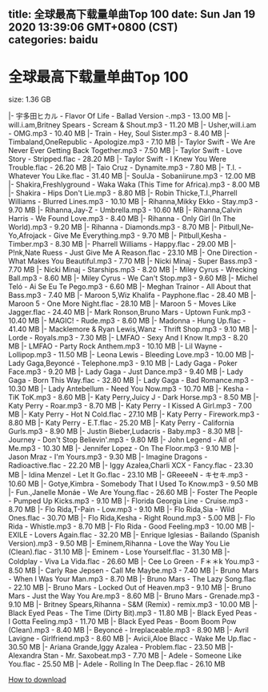 
title: 全球最高下载量单曲Top 100
date: Sun Jan 19 2020 13:39:06 GMT+0800 (CST)    
categories: baidu
---

# 全球最高下载量单曲Top 100
size: 1.36 GB
 
 
|- 宇多田ヒカル - Flavor Of Life - Ballad Version -.mp3 - 13.00 MB
|- will.i.am,Britney Spears - Scream & Shout.mp3 - 11.20 MB
|- Usher,will.i.am - OMG.mp3 - 10.40 MB
|- Train - Hey, Soul Sister.mp3 - 8.40 MB
|- Timbaland,OneRepublic - Apologize.mp3 - 7.10 MB
|- Taylor Swift - We Are Never Ever Getting Back Together.mp3 - 7.50 MB
|- Taylor Swift - Love Story - Stripped.flac - 28.20 MB
|- Taylor Swift - I Knew You Were Trouble.flac - 26.20 MB
|- Taio Cruz - Dynamite.mp3 - 7.80 MB
|- T.I. - Whatever You Like.flac - 31.40 MB
|- SoulJa - Sobaniirune.mp3 - 12.00 MB
|- Shakira,Freshlyground - Waka Waka (This Time for Africa).mp3 - 8.00 MB
|- Shakira - Hips Don't Lie.mp3 - 8.80 MB
|- Robin Thicke,T.I.,Pharrell Williams - Blurred Lines.mp3 - 10.10 MB
|- Rihanna,Mikky Ekko - Stay.mp3 - 9.70 MB
|- Rihanna,Jay-Z - Umbrella.mp3 - 10.60 MB
|- Rihanna,Calvin Harris - We Found Love.mp3 - 8.40 MB
|- Rihanna - Only Girl (In The World).mp3 - 9.20 MB
|- Rihanna - Diamonds.mp3 - 8.70 MB
|- Pitbull,Ne-Yo,Afrojack - Give Me Everything.mp3 - 9.70 MB
|- Pitbull,Kesha - Timber.mp3 - 8.30 MB
|- Pharrell Williams - Happy.flac - 29.00 MB
|- P!nk,Nate Ruess - Just Give Me A Reason.flac - 23.10 MB
|- One Direction - What Makes You Beautiful.mp3 - 7.70 MB
|- Nicki Minaj - Super Bass.mp3 - 7.70 MB
|- Nicki Minaj - Starships.mp3 - 8.20 MB
|- Miley Cyrus - Wrecking Ball.mp3 - 8.60 MB
|- Miley Cyrus - We Can't Stop.mp3 - 9.60 MB
|- Michel Teló - Ai Se Eu Te Pego.mp3 - 6.60 MB
|- Meghan Trainor - All About that Bass.mp3 - 7.40 MB
|- Maroon 5,Wiz Khalifa - Payphone.flac - 28.40 MB
|- Maroon 5 - One More Night.flac - 28.10 MB
|- Maroon 5 - Moves Like Jagger.flac - 24.40 MB
|- Mark Ronson,Bruno Mars - Uptown Funk.mp3 - 10.40 MB
|- MAGIC! - Rude.mp3 - 8.60 MB
|- Madonna - Hung Up.flac - 41.40 MB
|- Macklemore & Ryan Lewis,Wanz - Thrift Shop.mp3 - 9.10 MB
|- Lorde - Royals.mp3 - 7.30 MB
|- LMFAO - Sexy And I Know It.mp3 - 8.20 MB
|- LMFAO - Party Rock Anthem.mp3 - 10.10 MB
|- Lil Wayne - Lollipop.mp3 - 11.50 MB
|- Leona Lewis - Bleeding Love.mp3 - 10.00 MB
|- Lady Gaga,Beyoncé - Telephone.mp3 - 9.10 MB
|- Lady Gaga - Poker Face.mp3 - 9.20 MB
|- Lady Gaga - Just Dance.mp3 - 9.40 MB
|- Lady Gaga - Born This Way.flac - 32.80 MB
|- Lady Gaga - Bad Romance.mp3 - 10.30 MB
|- Lady Antebellum - Need You Now.mp3 - 10.70 MB
|- Kesha - TiK ToK.mp3 - 8.60 MB
|- Katy Perry,Juicy J - Dark Horse.mp3 - 8.50 MB
|- Katy Perry - Roar.mp3 - 8.70 MB
|- Katy Perry - I Kissed A Girl.mp3 - 7.00 MB
|- Katy Perry - Hot N Cold.flac - 27.10 MB
|- Katy Perry - Firework.mp3 - 8.80 MB
|- Katy Perry - E.T.flac - 25.20 MB
|- Katy Perry - California Gurls.mp3 - 8.90 MB
|- Justin Bieber,Ludacris - Baby.mp3 - 8.30 MB
|- Journey - Don't Stop Believin'.mp3 - 9.80 MB
|- John Legend - All of Me.mp3 - 10.30 MB
|- Jennifer Lopez - On The Floor.mp3 - 9.10 MB
|- Jason Mraz - I'm Yours.mp3 - 9.30 MB
|- Imagine Dragons - Radioactive.flac - 22.20 MB
|- Iggy Azalea,Charli XCX - Fancy.flac - 23.30 MB
|- Idina Menzel - Let It Go.flac - 23.10 MB
|- GReeeeN - キセキ.mp3 - 10.60 MB
|- Gotye,Kimbra - Somebody That I Used To Know.mp3 - 9.50 MB
|- Fun.,Janelle Monáe - We Are Young.flac - 26.60 MB
|- Foster The People - Pumped Up Kicks.mp3 - 9.10 MB
|- Florida Georgia Line - Cruise.mp3 - 8.70 MB
|- Flo Rida,T-Pain - Low.mp3 - 9.10 MB
|- Flo Rida,Sia - Wild Ones.flac - 30.70 MB
|- Flo Rida,Kesha - Right Round.mp3 - 5.00 MB
|- Flo Rida - Whistle.mp3 - 8.70 MB
|- Flo Rida - Good Feeling.mp3 - 10.00 MB
|- EXILE - Lovers Again.flac - 32.20 MB
|- Enrique Iglesias - Bailando (Spanish Version).mp3 - 9.50 MB
|- Eminem,Rihanna - Love the Way You Lie (Clean).flac - 31.10 MB
|- Eminem - Lose Yourself.flac - 31.30 MB
|- Coldplay - Viva La Vida.flac - 26.60 MB
|- Cee Lo Green - F＊＊k You.mp3 - 8.50 MB
|- Carly Rae Jepsen - Call Me Maybe.mp3 - 7.40 MB
|- Bruno Mars - When I Was Your Man.mp3 - 8.70 MB
|- Bruno Mars - The Lazy Song.flac - 22.10 MB
|- Bruno Mars - Locked Out of Heaven.mp3 - 9.10 MB
|- Bruno Mars - Just the Way You Are.mp3 - 8.60 MB
|- Bruno Mars - Grenade.mp3 - 9.10 MB
|- Britney Spears,Rihanna - S&M (Remix) - remix.mp3 - 10.00 MB
|- Black Eyed Peas - The Time (Dirty Bit).mp3 - 11.80 MB
|- Black Eyed Peas - I Gotta Feeling.mp3 - 11.70 MB
|- Black Eyed Peas - Boom Boom Pow (Clean).mp3 - 8.40 MB
|- Beyoncé - Irreplaceable.mp3 - 8.90 MB
|- Avril Lavigne - Girlfriend.mp3 - 8.60 MB
|- Avicii,Aloe Blacc - Wake Me Up.flac - 30.50 MB
|- Ariana Grande,Iggy Azalea - Problem.flac - 23.50 MB
|- Alexandra Stan - Mr. Saxobeat.mp3 - 7.70 MB
|- Adele - Someone Like You.flac - 25.50 MB
|- Adele - Rolling In The Deep.flac - 26.10 MB

[How to download](https://bpcam.bemobtrk.com/go/2ceec3aa-1ca2-46d6-b9ff-aaa5c184517c?jno=125)